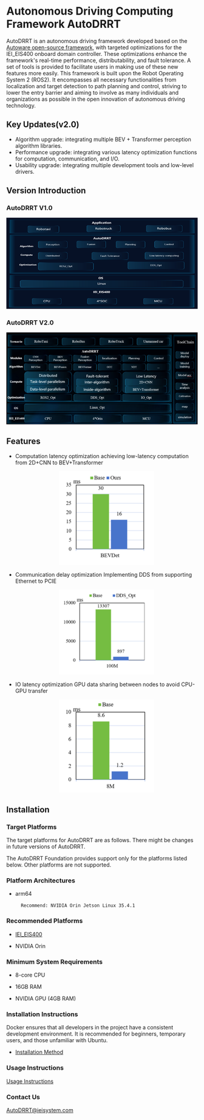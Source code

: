 # Autonomous Driving Computing Framework AutoDRRT
AutoDRRT is an autonomous driving framework developed based on the [Autoware open-source framework](https://github.com/autowarefoundation/autoware/tree/main), with targeted optimizations for the IEI_EIS400 onboard domain controller. These optimizations enhance the framework's real-time performance, distributability, and fault tolerance. A set of tools is provided to facilitate users in making use of these new features more easily. This framework is built upon the Robot Operating System 2 (ROS2). It encompasses all necessary functionalities from localization and target detection to path planning and control, striving to lower the entry barrier and aiming to involve as many individuals and organizations as possible in the open innovation of autonomous driving technology.

## Key Updates(v2.0)

- Algorithm upgrade: integrating multiple BEV + Transformer perception algorithm libraries.
- Performance upgrade: integrating various latency optimization functions for computation, communication, and I/O.
- Usability upgrade: integrating multiple development tools and low-level drivers.

## Version Introduction

### AutoDRRT V1.0
<p style="text-align: center;">
  <img src="./docs/imgs/1.0.png" alt="avatar">
  </p>

### AutoDRRT V2.0
<p style="text-align: center;">
  <img src="./docs/imgs/2.0.png" alt="avatar">
  </p>


## Features

- Computation latency optimization
  achieving low-latency computation from 2D+CNN to BEV+Transformer
  <p style="text-align: center;">
  <img src="./docs/imgs/bev_time.png" alt="avatar" width="250">
  </p>

- Communication delay optimization
  Implementing DDS from supporting Ethernet to PCIE
  <p style="text-align: center;">
  <img src="./docs/imgs/dds_time.png" alt="avatar" width="250">
  </p>

- IO latency optimization
  GPU data sharing between nodes to avoid CPU-GPU transfer

  <p style="text-align: center;">
  <img src="./docs/imgs/io_time.png" alt="avatar" width="250">
  </p>

## Installation

### Target Platforms

The target platforms for AutoDRRT are as follows. There might be changes in future versions of AutoDRRT.

The AutoDRRT Foundation provides support only for the platforms listed below. Other platforms are not supported.

### Platform Architectures
- arm64

        Recommend: NVIDIA Orin Jetson Linux 35.4.1

### Recommended Platforms

- [IEI_EIS400](./docs/en/EIS400.md)

- NVIDIA Orin

### Minimum System Requirements

- 8-core CPU

- 16GB RAM

- NVIDIA GPU (4GB RAM)

### Installation Instructions

 Docker ensures that all developers in the project have a consistent development environment. It is recommended for beginners, temporary users, and those unfamiliar with Ubuntu.

- [Installation Method](./docs/en/docker_Installation.md)


### Usage Instructions

[Usage Instructions](./docs/en/tutorials.md)

### Contact Us
[AutoDRRT@ieisystem.com](AutoDRRT@ieisystem.com)
